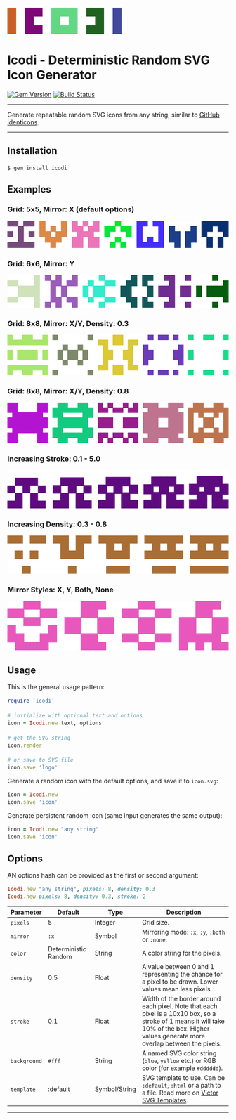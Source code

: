 ![logo](assets/logo.svg)

Icodi - Deterministic Random SVG Icon Generator
==================================================

[![Gem Version](https://badge.fury.io/rb/icodi.svg)](https://badge.fury.io/rb/icodi)
[![Build Status](https://travis-ci.com/DannyBen/icodi.svg?branch=master)](https://travis-ci.com/DannyBen/icodi)

---

Generate repeatable random SVG icons from any string, similar to 
[GitHub identicons].

---

Installation
--------------------------------------------------

    $ gem install icodi



Examples
--------------------------------------------------

### Grid: 5x5, Mirror: X (default options)

![sample](assets/sample-strip-default.svg)

### Grid: 6x6, Mirror: Y

![sample](assets/sample-strip-6y.svg)

### Grid: 8x8, Mirror: X/Y, Density: 0.3

![sample](assets/sample-strip-8xylow.svg)

### Grid: 8x8, Mirror: X/Y, Density: 0.8

![sample](assets/sample-strip-8xyhigh.svg)

### Increasing Stroke: 0.1 - 5.0

![sample](assets/sample-strip-stroke.svg)

### Increasing Density: 0.3 - 0.8

![sample](assets/sample-strip-density.svg)

### Mirror Styles: X, Y, Both, None

![sample](assets/sample-strip-mirrors.svg)


Usage
--------------------------------------------------

This is the general usage pattern:

```ruby
require 'icodi'

# initialize with optional text and options
icon = Icodi.new text, options

# get the SVG string
icon.render

# or save to SVG file
icon.save 'logo'
```

Generate a random icon with the default options, and save it to `icon.svg`:

```ruby
icon = Icodi.new
icon.save 'icon'
```

Generate persistent random icon (same input generates the same output):

```ruby
icon = Icodi.new "any string"
icon.save 'icon'
```

Options
--------------------------------------------------

AN options hash can be provided as the first or second argument:

```ruby
Icodi.new "any string", pixels: 8, density: 0.3
Icodi.new pixels: 8, density: 0.3, stroke: 2
```

Parameter   | Default  | Type    | Description
------------|----------|---------|---------------------
`pixels`    | 5        | Integer | Grid size.
`mirror`    | `:x`     | Symbol  | Mirroring mode: `:x`, `:y`, `:both` or `:none`.
`color`     | Deterministic Random  | String | A color string for the pixels.
`density`   | 0.5      | Float   | A value between 0 and 1 representing the chance for a pixel to be drawn. Lower values mean less pixels.
`stroke`    | 0.1      | Float   | Width of the border around each pixel. Note that each pixel is a 10x10 box, so a stroke of 1 means it will take 10% of the box. Higher values generate more overlap between the pixels.
`background`| `#fff`   | String  | A named SVG color string (`blue`, `yellow` etc.) or RGB color (for example `#dddddd`).
`template`  | :default | Symbol/String | SVG template to use. Can be `:default`, `:html` or a path to a file. Read more on [Victor SVG Templates].

---

[GitHub identicons]: https://blog.github.com/2013-08-14-identicons/
[Victor SVG Templates]: https://github.com/DannyBen/victor#svg-templates